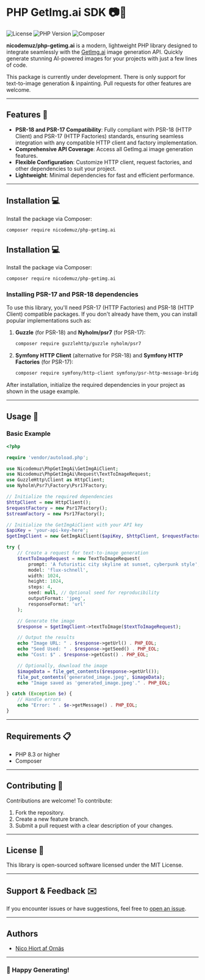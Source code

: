 # PHP GetImg.ai SDK 📷🎨

![License](https://img.shields.io/badge/license-MIT-blue.svg)
![PHP Version](https://img.shields.io/badge/php-%5E8.3-blue)
![Composer](https://img.shields.io/badge/composer-compatible-brightgreen)

**nicodemuz/php-getimg.ai** is a modern, lightweight PHP library designed to integrate seamlessly with the [GetImg.ai](https://getimg.ai/) image generation API. Quickly generate stunning AI-powered images for your projects with just a few lines of code.

This package is currently under development. There is only support for text-to-image generation & inpainting. Pull requests for other features are welcome.

---

## Features 🚀
- **PSR-18 and PSR-17 Compatibility**: Fully compliant with PSR-18 (HTTP Client) and PSR-17 (HTTP Factories) standards, ensuring seamless integration with any compatible HTTP client and factory implementation.
- **Comprehensive API Coverage**: Access all GetImg.ai image generation features.
- **Flexible Configuration**: Customize HTTP client, request factories, and other dependencies to suit your project.
- **Lightweight**: Minimal dependencies for fast and efficient performance.

---

## Installation 💻

Install the package via Composer:

```bash
composer require nicodemuz/php-getimg.ai
```

## Installation 💻

Install the package via Composer:

```bash
composer require nicodemuz/php-getimg.ai
```

### Installing PSR-17 and PSR-18 dependencies

To use this library, you'll need PSR-17 (HTTP Factories) and PSR-18 (HTTP Client) compatible packages. If you don't already have them, you can install popular implementations such as:

1. **Guzzle** (for PSR-18) and **Nyholm/psr7** (for PSR-17):
   ```bash
   composer require guzzlehttp/guzzle nyholm/psr7
   ```

2. **Symfony HTTP Client** (alternative for PSR-18) and **Symfony HTTP Factories** (for PSR-17):
   ```bash
   composer require symfony/http-client symfony/psr-http-message-bridge
   ```

After installation, initialize the required dependencies in your project as shown in the usage example.

---

## Usage 📖

### Basic Example
```php
<?php

require 'vendor/autoload.php';

use Nicodemuz\PhpGetImgAi\GetImgAiClient;
use Nicodemuz\PhpGetImgAi\Request\TextToImageRequest;
use GuzzleHttp\Client as HttpClient;
use Nyholm\Psr7\Factory\Psr17Factory;

// Initialize the required dependencies
$httpClient = new HttpClient();
$requestFactory = new Psr17Factory();
$streamFactory = new Psr17Factory();

// Initialize the GetImgAiClient with your API key
$apiKey = 'your-api-key-here';
$getImgClient = new GetImgAiClient($apiKey, $httpClient, $requestFactory, $streamFactory);

try {
    // Create a request for text-to-image generation
    $textToImageRequest = new TextToImageRequest(
        prompt: 'A futuristic city skyline at sunset, cyberpunk style',
        model: 'flux-schnell',
        width: 1024,
        height: 1024,
        steps: 4,
        seed: null, // Optional seed for reproducibility
        outputFormat: 'jpeg',
        responseFormat: 'url'
    );

    // Generate the image
    $response = $getImgClient->textToImage($textToImageRequest);

    // Output the results
    echo "Image URL: " . $response->getUrl() . PHP_EOL;
    echo "Seed Used: " . $response->getSeed() . PHP_EOL;
    echo "Cost: $" . $response->getCost() . PHP_EOL;

    // Optionally, download the image
    $imageData = file_get_contents($response->getUrl());
    file_put_contents('generated_image.jpeg', $imageData);
    echo "Image saved as 'generated_image.jpeg'." . PHP_EOL;

} catch (Exception $e) {
    // Handle errors
    echo "Error: " . $e->getMessage() . PHP_EOL;
}
```

---

## Requirements 📋
- PHP 8.3 or higher
- Composer

---

## Contributing 🤝
Contributions are welcome! To contribute:
1. Fork the repository.
2. Create a new feature branch.
3. Submit a pull request with a clear description of your changes.

---

## License 📜
This library is open-sourced software licensed under the MIT License.

---

## Support & Feedback ✉️
If you encounter issues or have suggestions, feel free to [open an issue](https://github.com/nicodemuz/php-getimg.ai/issues).

---

## Authors

* [Nico Hiort af Ornäs](https://github.com/nicodemuz)

---

### 🌟 Happy Generating!
